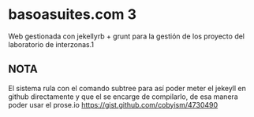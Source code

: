 basoasuites.com 3 
===================

Web gestionada con jekellyrb + grunt para la gestión de los proyecto del laboratorio de interzonas.1

NOTA
-----
El sistema rula con el comando subtree para así poder meter el jekeyll en github directamente y que el se encarge de compilarlo, de esa manera poder usar el prose.io
https://gist.github.com/cobyism/4730490



